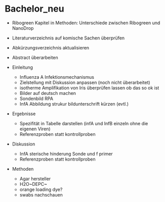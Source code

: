 # Bachelor_neu

* Ribogreen Kapitel in Methoden: Unterschiede zwischen Ribogreen und NanoDrop
* Literaturverzeichnis auf komische Sachen überprüfen
* Abkürzungsverzeichnis aktualisieren
* Abstract überarbeiten
* Einleitung
  + Influenza A Infektionsmechanismus
  + Zielstellung mit Diskussion anpassen (noch nicht überarbeitet)
  + isotherme Amplifikation von Iris überprüfen lassen ob das so ok ist
  + Bilder auf deutsch machen
  + Sondenbild RPA
  + InfA Abbildung strukur bildunterschrift kürzen (evtl.)

* Ergebnisse
  + Spezifität in Tabelle darstellen (infA und InfB einzeln ohne die eigenen Viren)
  + Referenzproben statt kontrollproben

* Diskussion
  + InfA sterische hinderung Sonde und f primer
  + Referenzproben statt kontrollproben

* Methoden
  + Agar hersteller
  + H2O~DEPC~
  + orange loading dye?
  + swabs nachschauen
